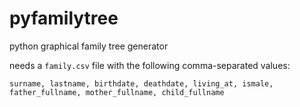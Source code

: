 # pyfamilytree
python graphical family tree generator

needs a `family.csv` file with the following comma-separated values:

```
surname, lastname, birthdate, deathdate, living_at, ismale, father_fullname, mother_fullname, child_fullname
```
